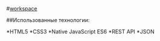 #[workspace](https://genjy1.github.io/workspace)

##Использованные технологии:

*HTML5
*CSS3
*Native JavaScript ES6
*REST API
*JSON

